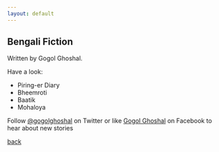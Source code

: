 ```yaml
---
layout: default
---
```


## Bengali Fiction

Written by Gogol Ghoshal.

Have a look:

* Piring-er Diary
* Bheemroti
* Baatik
* Mohaloya

Follow [@gogolghoshal](https://twitter.com/gogolghoshal) on Twitter or like [Gogol Ghoshal](https://www.facebook.com/GogolGhoshal) on Facebook to hear about new stories

[back](./)
